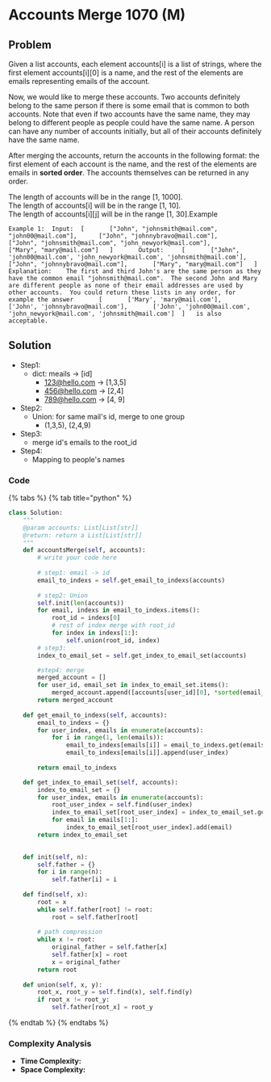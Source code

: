 # Accounts Merge 1070 \(M\)

## Problem

Given a list accounts, each element accounts\[i\] is a list of strings, where the first element accounts\[i\]\[0\] is a name, and the rest of the elements are emails representing emails of the account.

Now, we would like to merge these accounts. Two accounts definitely belong to the same person if there is some email that is common to both accounts. Note that even if two accounts have the same name, they may belong to different people as people could have the same name. A person can have any number of accounts initially, but all of their accounts definitely have the same name.

After merging the accounts, return the accounts in the following format: the first element of each account is the name, and the rest of the elements are emails in **sorted order**. The accounts themselves can be returned in any order.

The length of accounts will be in the range \[1, 1000\].  
The length of accounts\[i\] will be in the range \[1, 10\].  
The length of accounts\[i\]\[j\] will be in the range \[1, 30\].Example

```text
Example 1:	Input:	[		["John", "johnsmith@mail.com", "john00@mail.com"],		["John", "johnnybravo@mail.com"],		["John", "johnsmith@mail.com", "john_newyork@mail.com"],		["Mary", "mary@mail.com"]	]		Output: 	[		["John", 'john00@mail.com', 'john_newyork@mail.com', 'johnsmith@mail.com'],		["John", "johnnybravo@mail.com"],		["Mary", "mary@mail.com"]	]	Explanation: 	The first and third John's are the same person as they have the common email "johnsmith@mail.com".	The second John and Mary are different people as none of their email addresses are used by other accounts.	You could return these lists in any order, for example the answer		[		['Mary', 'mary@mail.com'],		['John', 'johnnybravo@mail.com'],		['John', 'john00@mail.com', 'john_newyork@mail.com', 'johnsmith@mail.com']	]	is also acceptable.
```

## Solution 

* Step1: 
  * dict: meails -&gt; \[id\]
    * 123@hello.com -&gt; \[1,3,5\]
    * 456@hello.com -&gt; \[2,4\]
    * 789@hello.com -&gt; \[4, 9\]
* Step2:
  * Union: for same mail's id, merge to one group
    * \(1,3,5\), \(2,4,9\)
* Step3:
  * merge id's emails to the root\_id
* Step4:
  * Mapping to people's names

### Code

{% tabs %}
{% tab title="python" %}
```python
class Solution:
    """
    @param accounts: List[List[str]]
    @return: return a List[List[str]]
    """
    def accountsMerge(self, accounts):
        # write your code here
        
        # step1: email -> id
        email_to_indexs = self.get_email_to_indexs(accounts)
        
        # step2: Union
        self.init(len(accounts))
        for email, indexs in email_to_indexs.items():
            root_id = indexs[0]
            # rest of index merge with root_id
            for index in indexs[1:]:
                self.union(root_id, index)
        # step3: 
        index_to_email_set = self.get_index_to_email_set(accounts)

        #step4: merge
        merged_account = []
        for user_id, email_set in index_to_email_set.items():
            merged_account.append([accounts[user_id][0], *sorted(email_set)])
        return merged_account
    
    def get_email_to_indexs(self, accounts):
        email_to_indexs = {}
        for user_index, emails in enumerate(accounts):
            for i in range(1, len(emails)):
                email_to_indexs[emails[i]] = email_to_indexs.get(emails[i], [])
                email_to_indexs[emails[i]].append(user_index)
        
        return email_to_indexs

    def get_index_to_email_set(self, accounts):
        index_to_email_set = {}
        for user_index, emails in enumerate(accounts):
            root_user_index = self.find(user_index)
            index_to_email_set[root_user_index] = index_to_email_set.get(root_user_index, set())
            for email in emails[1:]:
                index_to_email_set[root_user_index].add(email)
        return index_to_email_set
        

    def init(self, n):
        self.father = {}
        for i in range(n):
            self.father[i] = i
    
    def find(self, x):
        root = x
        while self.father[root] != root:
            root = self.father[root]
        
        # path compression
        while x != root:
            original_father = self.father[x]
            self.father[x] = root
            x = original_father
        return root
    
    def union(self, x, y):
        root_x, root_y = self.find(x), self.find(y)
        if root_x != root_y:
            self.father[root_x] = root_y        
```
{% endtab %}
{% endtabs %}

### Complexity Analysis

* **Time Complexity:**
* **Space Complexity:**

